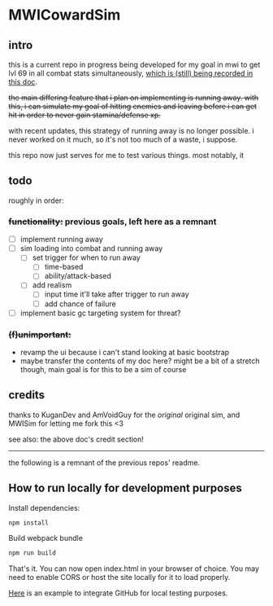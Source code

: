 # MWICowardSim

## intro
this is a current repo in progress being developed for my goal in mwi to get lvl 69 in all combat stats simultaneously, [which is (still) being recorded in this doc](https://docs.google.com/document/d/1xL80__dmRz18wWRvgZAKR-DEBwU8VB-kGZ1m3IsD1Gc/edit?usp=sharing).

~~the main differing feature that i plan on implementing is running away. with this, i can simulate my goal of hitting enemies and leaving before i can get hit in order to never gain stamina/defense xp.~~

with recent updates, this strategy of running away is no longer possible. i never worked on it much, so it's not too much of a waste, i suppose.

this repo now just serves for me to test various things. most notably, it 

## todo
roughly in order:

### ~~functionality:~~ previous goals, left here as a remnant
* [ ] implement running away
* [ ] sim loading into combat and running away
  * [ ] set trigger for when to run away
    * [ ] time-based
    * [ ] ability/attack-based
  * [ ] add realism
    * [ ] input time it'll take after trigger to run away
    * [ ] add chance of failure
* [ ] implement basic gc targeting system for threat?

### ~~(f)unimportant:~~
* revamp the ui because i can't stand looking at basic bootstrap
* maybe transfer the contents of my doc here? might be a bit of a stretch though, main goal is for this to be a sim of course

## credits

thanks to KuganDev and AmVoidGuy for the *original* original sim, and MWISim for letting me fork this <3

see also: the above doc's credit section!

---

the following is a remnant of the previous repos' readme.

## How to run locally for development purposes

Install dependencies: 

```bash
npm install
```

Build webpack bundle

```bash
npm run build
```

That's it. You can now open index.html in your browser of choice. You may need to enable CORS or host the site locally for it to load properly. 

[Here](https://docs.github.com/en/pages/setting-up-a-github-pages-site-with-jekyll/creating-a-github-pages-site-with-jekyll) is an example to integrate GitHub for local testing purposes.
